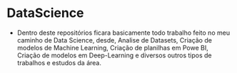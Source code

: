 # DataScience

- Dentro deste repositórios ficara basicamente todo trabalho feito no meu caminho de Data Science, desde, Analise de Datasets, Criação de modelos de Machine Learning, Criação de planilhas em Powe BI, Criação de modelos em Deep-Learning e diversos outros tipos de trabalhos e estudos da área.
